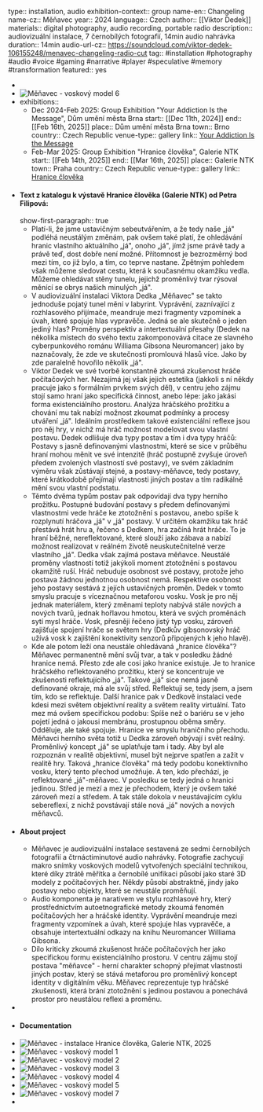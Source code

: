 type:: installation, audio
exhibition-context:: group
name-en:: Changeling
name-cz:: Měňavec
year:: 2024
language:: Czech
author:: [[Viktor Dedek]]
materials:: digital photography, audio recording, portable radio
description:: audiovizuální instalace, 7 černobílých fotografií, 14min audio nahrávka
duration:: 14min
audio-url-cz:: https://soundcloud.com/viktor-dedek-106155248/menavec-changeling-radio-cut
tag:: #installation #photography #audio #voice #gaming #narrative #player #speculative #memory #transformation 
featured:: yes

-
- ![Měňavec - voskový model 6](../assets/menavec_(6)_1761818905502_5.jpg)
- exhibitions::
	- Dec 2024-Feb 2025: Group Exhibition "Your Addiction Is the Message", Dům umění města Brna
	  start:: [[Dec 11th, 2024]]
	  end:: [[Feb 16th, 2025]]
	  place:: Dům umění města Brna
	  town:: Brno
	  country:: Czech Republic
	  venue-type:: gallery
	  link:: [Your Addiction Is the Message](https://www.dum-umeni.cz/en/your-addiction-is-the-message/t9741)
	- Feb-Mar 2025: Group Exhibition "Hranice člověka", Galerie NTK
	  start:: [[Feb 14th, 2025]]
	  end:: [[Mar 16th, 2025]]
	  place:: Galerie NTK
	  town:: Praha
	  country:: Czech Republic
	  venue-type:: gallery
	  link:: [Hranice člověka](https://www.techlib.cz/cs/2905-galerie)
- #### Text z katalogu k výstavě Hranice člověka (Galerie NTK) od Petra Filipová:
  show-first-paragraph:: true
	- Platí-li, že jsme ustavičným sebeutvářením, a že tedy naše „já" podléhá neustálým změnám, pak ovšem také platí, že ohledávání hranic vlastního aktuálního „já", onoho „já", jímž jsme právě tady a právě teď, dost dobře není možné. Přítomnost je bezrozměrný bod mezi tím, co již bylo, a tím, co teprve nastane. Zpětným pohledem však můžeme sledovat cestu, která k současnému okamžiku vedla. Můžeme ohledávat stěny tunelu, jejichž proměnlivý tvar rýsoval měnící se obrys našich minulých „já".
	- V audiovizuální instalaci Viktora Dedka „Měňavec" se takto jednoduše pojatý tunel mění v labyrint. Vyprávění, zaznívající z rozhlasového přijímače, meandruje mezi fragmenty vzpomínek a úvah, které spojuje hlas vypravěče. Jedná se ale skutečně o jeden jediný hlas? Proměny perspektiv a intertextuální přesahy (Dedek na několika místech do svého textu zakomponovává citace ze slavného cyberpunkového románu Williama Gibsona Neuromancer) jako by naznačovaly, že zde ve skutečnosti promlouvá hlasů více. Jako by zde paralelně hovořilo několik „já".
	- Viktor Dedek ve své tvorbě konstantně zkoumá zkušenost hráče počítačových her. Nezajímá jej však jejich estetika (jakkoli s ní někdy pracuje jako s formálním prvkem svých děl), v centru jeho zájmu stojí samo hraní jako specifická činnost, anebo lépe: jako jakási forma existenciálního prostoru. Analýza hráčského prožitku a chování mu tak nabízí možnost zkoumat podmínky a procesy utváření „já". Ideálním prostředkem takové existenciální reflexe jsou pro něj hry, v nichž má hráč možnost modelovat svou vlastní postavu. Dedek odlišuje dva typy postav a tím i dva typy hráčů: Postavy s jasně definovanými vlastnostmi, které se sice v průběhu hraní mohou měnit ve své intenzitě (hráč postupně zvyšuje úroveň předem zvolených vlastností své postavy), ve svém základním výměru však zůstávají stejné, a postavy-měňavce, tedy postavy, které krátkodobě přejímají vlastnosti jiných postav a tím radikálně mění svou vlastní podstatu.
	- Těmto dvěma typům postav pak odpovídají dva typy herního prožitku. Postupné budování postavy s předem definovanými vlastnostmi vede hráče ke ztotožnění s postavou, anebo spíše k rozplynutí hráčova „já" v „já" postavy. V určitém okamžiku tak hráč přestává hrát hru a, řečeno s Dedkem, hra začíná hrát hráče. To je hraní běžné, nereflektované, které slouží jako zábava a nabízí možnost realizovat v reálném životě neuskutečnitelné verze vlastního „já". Dedka však zajímá postava měňavce. Neustálé proměny vlastností totiž jakýkoli moment ztotožnění s postavou okamžitě ruší. Hráč nebuduje osobnost své postavy, protože jeho postava žádnou jednotnou osobnost nemá. Respektive osobnost jeho postavy sestává z jejích ustavičných proměn. Dedek v tomto smyslu pracuje s víceznačnou metaforou vosku. Vosk je pro něj jednak materiálem, který změnami teploty nabývá stále nových a nových tvarů, jednak hořlavou hmotou, která ve svých proměnách sytí mysl hráče. Vosk, přesněji řečeno jistý typ vosku, zároveň zajišťuje spojení hráče se světem hry (Dedkův gibsonovský hráč užívá vosk k zajištění konektivity senzorů připojených k jeho hlavě).
	- Kde ale potom leží ona neustále ohledávaná „hranice člověka"? Měňavec permanentně mění svůj tvar, a tak v posledku žádné hranice nemá. Přesto zde ale cosi jako hranice existuje. Je to hranice hráčského reflektovaného prožitku, který se koncentruje ve zkušenosti reflektujícího „já". Takové „já" sice nemá jasně definované okraje, má ale svůj střed. Reflektuji se, tedy jsem, a jsem tím, kdo se reflektuje. Další hranice pak v Dedkově instalaci vede kdesi mezi světem objektivní reality a světem reality virtuální. Tato mez má ovšem specifickou podobu: Spíše než o bariéru se v jeho pojetí jedná o jakousi membránu, prostupnou oběma směry. Odděluje, ale také spojuje. Hranice ve smyslu hraničního přechodu. Měňavci herního světa totiž u Dedka zároveň obývají i svět reálný. Proměnlivý koncept „já" se uplatňuje tam i tady. Aby byl ale rozpoznán v realitě objektivní, musel být nejprve spatřen a zažit v realitě hry. Taková „hranice člověka" má tedy podobu konektivního vosku, který tento přechod umožňuje. A ten, kdo přechází, je reflektované „já"-měňavec. V posledku se tedy jedná o hranici jedinou. Střed je mezí a mez je přechodem, který je ovšem také zároveň mezí a středem. A tak stále dokola v neustávajícím cyklu sebereflexí, z nichž povstávají stále nová „já" nových a nových měňavců.
- #### About project
	- Měňavec je audiovizuální instalace sestavená ze sedmi černobílých fotografií a čtrnáctiminutové audio nahrávky. Fotografie zachycují makro snímky voskových modelů vytvořených speciální technikou, které díky ztrátě měřítka a černobílé unifikaci působí jako staré 3D modely z počítačových her. Někdy působí abstraktně, jindy jako postavy nebo objekty, které se neustále proměňují.
	- Audio komponenta je narativem ve stylu rozhlasové hry, který prostřednictvím autoetnografické metody zkoumá fenomén počítačových her a hráčské identity. Vyprávění meandruje mezi fragmenty vzpomínek a úvah, které spojuje hlas vypravěče, a obsahuje intertextuální odkazy na knihu Neuromancer Williama Gibsona.
	- Dílo kriticky zkoumá zkušenost hráče počítačových her jako specifickou formu existenciálního prostoru. V centru zájmu stojí postava "měňavce" - herní charakter schopný přejímat vlastnosti jiných postav, který se stává metaforou pro proměnlivý koncept identity v digitálním věku. Měňavec reprezentuje typ hráčské zkušenosti, která brání ztotožnění s jedinou postavou a ponechává prostor pro neustálou reflexi a proměnu.
-
- #### Documentation
- ![Měňavec - instalace](../assets/menavec_instalace_1761818905502_7.jpg)
  Hranice člověka, Galerie NTK, 2025
- ![Měňavec - voskový model 1](../assets/menavec_(1)_1761818905501_0.jpg)
- ![Měňavec - voskový model 2](../assets/menavec_(2)_1761818905501_1.jpg)
- ![Měňavec - voskový model 3](../assets/menavec_(3)_1761818905502_2.jpg)
- ![Měňavec - voskový model 4](../assets/menavec_(4)_1761818905502_3.jpg)
- ![Měňavec - voskový model 5](../assets/menavec_(5)_1761818905502_4.jpg)
- ![Měňavec - voskový model 7](../assets/menavec_(7)_1761818905502_6.jpg)
-